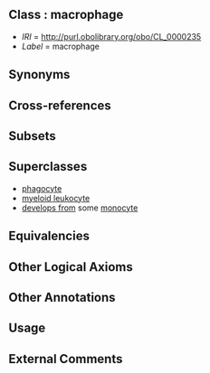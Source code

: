 
## Class : macrophage

 * *IRI* = http://purl.obolibrary.org/obo/CL_0000235
 * *Label* = macrophage

## Synonyms


## Cross-references


## Subsets


## Superclasses

 * [phagocyte](../../CL/34/CL_0000234.md)
 * [myeloid leukocyte](../../CL/66/CL_0000766.md)
 * [develops from](../../RO/02/RO_0002202.md) some [monocyte](../../CL/76/CL_0000576.md)

## Equivalencies


## Other Logical Axioms


## Other Annotations


## Usage


## External Comments

